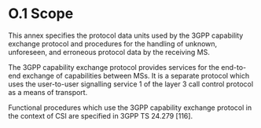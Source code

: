 
O.1 Scope
=========

This annex specifies the protocol data units used by the 3GPP capability
exchange protocol and procedures for the handling of unknown,
unforeseen, and erroneous protocol data by the receiving MS.

The 3GPP capability exchange protocol provides services for the
end-to-end exchange of capabilities between MSs. It is a separate
protocol which uses the user-to-user signalling service 1 of the layer 3
call control protocol as a means of transport.

Functional procedures which use the 3GPP capability exchange protocol in
the context of CSI are specified in 3GPP TS 24.279 \[116\].
